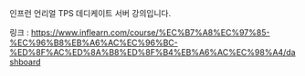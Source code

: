인프런 언리얼 TPS 데디케이트 서버 강의입니다.

링크 : https://www.inflearn.com/course/%EC%B7%A8%EC%97%85-%EC%96%B8%EB%A6%AC%EC%96%BC-%ED%8F%AC%ED%8A%B8%ED%8F%B4%EB%A6%AC%EC%98%A4/dashboard

